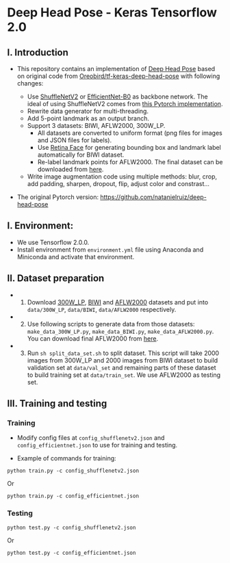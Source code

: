 # Deep Head Pose - Keras Tensorflow 2.0

## I. Introduction

- This repository contains an implementation of [Deep Head Pose](https://arxiv.org/pdf/1710.00925v5.pdf) based on original code from [Oreobird/tf-keras-deep-head-pose](https://github.com/Oreobird/tf-keras-deep-head-pose) with following changes:
    + Use [ShuffleNetV2](https://arxiv.org/abs/1807.11164) or [EfficientNet-B0](https://arxiv.org/abs/1905.11946) as backbone network. 
    The ideal of using ShuffleNetV2 comes from [this Pytorch implementation](https://github.com/OverEuro/deep-head-pose-lite).
    + Rewrite data generator for multi-threading.
    + Add 5-point landmark as an output branch.
    + Support 3 datasets: BIWI, AFLW2000, 300W_LP. 
        + All datasets are converted to uniform format (png files for images and JSON files for labels).
        + Use [Retina Face](https://github.com/deepinsight/insightface) for generating bounding box and landmark label automatically for BIWI dataset.
        + Re-label landmark points for AFLW2000. The final dataset can be downloaded from [here](https://drive.google.com/open?id=1XJXl0rmJ4gDqA8ZFLsSa-Ettbx4zjS26).
    + Write image augmentation code using multiple methods: blur, crop, add padding, sharpen, dropout, flip, adjust color and constrast...

- The original Pytorch version: https://github.com/natanielruiz/deep-head-pose

## I. Environment:

- We use Tensorflow 2.0.0.
- Install environment from `environment.yml` file using Anaconda and Miniconda and activate that environment.

## II. Dataset preparation

- 1. Download [300W_LP](http://www.cbsr.ia.ac.cn/users/xiangyuzhu/projects/3DDFA/main.htm), [BIWI](http://www.vision.ee.ethz.ch/en/datasets/) and [AFLW2000](http://cvlab.cse.msu.edu/lfw-and-aflw2000-datasets.html) datasets and put into `data/300W_LP`, `data/BIWI`, `data/AFLW2000` respectively.
- 2. Use following scripts to generate data from those datasets: `make_data_300W_LP.py`, `make_data_BIWI.py`, `make_data_AFLW2000.py`. You can download final AFLW2000 from [here](https://drive.google.com/open?id=1XJXl0rmJ4gDqA8ZFLsSa-Ettbx4zjS26).
- 3. Run  `sh split_data_set.sh` to split dataset. This script will take 2000 images from 300W_LP and 2000 images from BIWI dataset to build validation set at `data/val_set` and remaining parts of these dataset to build training set at `data/train_set`. We use AFLW2000 as testing set.

## III. Training and testing

### Training

- Modify config files at `config_shufflenetv2.json` and `config_efficientnet.json` to use for training and testing.

- Example of commands for training:

```
python train.py -c config_shufflenetv2.json
```

Or 

```
python train.py -c config_efficientnet.json
```

### Testing

```
python test.py -c config_shufflenetv2.json
```

Or 

```
python test.py -c config_efficientnet.json
```